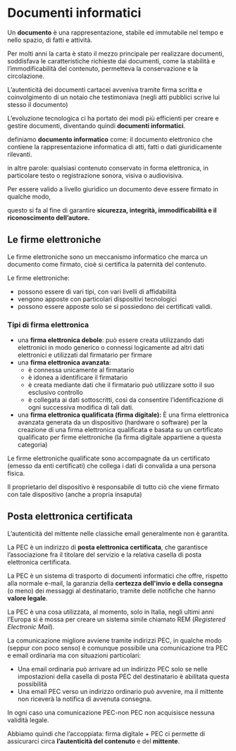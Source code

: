 ﻿# Documenti informatici

Un **documento** è una rappresentazione, stabile ed immutabile nel tempo e nello spazio, di fatti e attività.

Per molti anni la carta è stato il mezzo principale per realizzare documenti, soddisfava le caratteristiche richieste dai documenti, come la stabilità e l’immodificabilità del contenuto, permetteva la conservazione e la circolazione.

L’autenticità dei documenti cartacei avveniva tramite firma scritta e coinvolgimento di un notaio che testimoniava (negli atti pubblici scrive lui stesso il documento)

L’evoluzione tecnologica ci ha portato dei modi più efficienti per creare e gestire documenti, diventando quindi **documenti informatici**.

definiamo **documento informatico** come: il documento elettronico che contiene la rappresentazione informatica di atti, fatti o dati giuridicamente rilevanti.

in altre parole: qualsiasi contenuto conservato in forma elettronica, in particolare testo
o registrazione sonora, visiva o audiovisiva.

Per essere valido a livello giuridico un documento deve essere firmato in qualche modo,

questo si fa al fine di garantire **sicurezza, integrità, immodificabilità e il riconoscimento dell’autore.**

## Le firme elettroniche

Le firme elettroniche sono un meccanismo informatico che marca un documento come firmato, cioè si certifica la paternità del contenuto.

Le firme elettroniche:

- possono essere di vari tipi, con vari livelli di affidabilità
- vengono apposte con particolari dispositivi tecnologici
- possono essere apposte solo se si possiedono dei certificati validi.

### Tipi di firma elettronica

- una **firma elettronica debole**: può essere creata utilizzando dati elettronici in modo generico o connessi logicamente ad altri dati elettronici e utilizzati dal firmatario per firmare
- una **firma elettronica avanzata**:
    - è connessa unicamente al firmatario
    - è idonea a identificare il firmatario
    - è creata mediante dati che il firmatario può utilizzare sotto il suo
    esclusivo controllo
    - è collegata ai dati sottoscritti, così da consentire l’identificazione di
    ogni successiva modifica di tali dati.
- una **firma elettronica qualificata (firma digitale):** È una firma elettronica avanzata generata da un dispositivo (hardware o software) per la creazione di una firma elettronica qualificata e basata su un certificato qualificato per firme elettroniche (la firma digitale appartiene a questa categoria)

Le firme elettroniche qualificate sono accompagnate da un certificato (emesso da enti certificati) che collega i dati di convalida a una persona fisica.

Il proprietario del dispositivo è responsabile di tutto ciò che viene firmato con tale dispositivo (anche a propria insaputa)

## Posta elettronica certificata

L’autenticità del mittente nelle classiche email generalmente non è garantita.

La PEC è un indirizzo di **posta elettronica certificata**, che garantisce l’associazione fra il titolare del servizio e la relativa casella di posta elettronica certificata.

La PEC è un sistema di trasporto di documenti informatici che offre, rispetto alla normale e-mail, la garanzia della **certezza dell'invio e della consegna** (o meno) dei messaggi al destinatario, tramite delle notifiche che hanno **valore legale**.

La PEC è una cosa utilizzata, al momento, solo in Italia, negli ultimi anni l’Europa si è mossa per creare un sistema simile chiamato REM (*Registered Electronic Mail*).

La comunicazione migliore avviene tramite indirizzi PEC, in qualche modo (seppur con poco senso) è comunque possibile una comunicazione tra PEC e email ordinaria ma con situazioni particolari:

- Una email ordinaria può arrivare ad un indirizzo PEC solo se nelle impostazioni della casella di posta PEC del destinatario è abilitata questa possibilità
- Una email PEC verso un indirizzo ordinario può avvenire, ma il mittente non riceverà la notifica di avvenuta consegna.

In ogni caso una comunicazione PEC-non PEC non acquisisce nessuna validità legale.

Abbiamo quindi che l’accoppiata: firma digitale + PEC ci permette di assicurarci circa **l’autenticità del contenuto** e del **mittente**.
